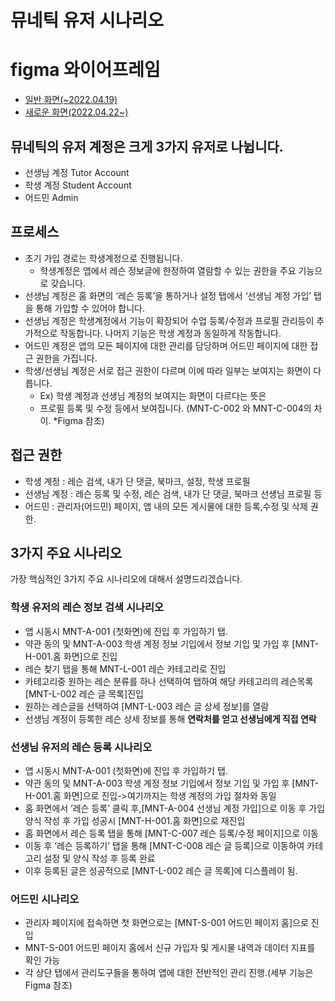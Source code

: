# 뮤네틱 유저 시나리오

# figma 와이어프레임
- [일반 화면(~2022.04.19)](https://www.figma.com/file/6THnbJkS1vHRshCWU7422o/%EB%AE%A4%EB%84%A4%ED%8B%B1-%ED%99%94%EB%A9%B4-%EC%84%A4%EB%AA%85%EC%84%9C)
- [새로운 화면(2022.04.22~)](https://www.figma.com/file/9EYawhC2W8W243ADmDt5iw/MUNETIC-APP-%ED%99%94%EB%A9%B4%EC%84%A4%EA%B3%84%EC%84%9C%2B%ED%94%8C%EB%A1%9C%EC%9A%B0%EC%B0%A8%ED%8A%B8(FIXED-VER.))


## 뮤네틱의 유저 계정은 크게 3가지 유저로 나뉩니다.
* 선생님 계정 Tutor Account
* 학생 계정 Student Account
* 어드민 Admin

## 프로세스

* 초기 가입 경로는 학생계정으로 진행됩니다.
  * 학생계정은 앱에서 레슨 정보글에 한정하여 열람할 수 있는 권한을 주요 기능으로 갖습니다.
* 선생님 계정은 홈 화면의 ‘레슨 등록’을 통하거나 설정 탭에서 ‘선생님 계정 가입’ 탭을 통해 가입할 수 있어야 합니다.
* 선생님 계정은 학생계정에서 기능이 확장되어 수업 등록/수정과 프로필 관리등이 추가적으로 작동합니다. 나머지 기능은 학생 계정과 동일하게 작동합니다.
* 어드민 계정은 앱의 모든 페이지에 대한 관리를 담당하며 어드민 페이지에 대한 접근 권한을 가집니다.
* 학생/선생님 계정은 서로 접근 권한이 다르며 이에 따라 일부는 보여지는 화면이 다릅니다.
  * Ex) 학생 계정과 선생님 계정의 보여지는 화면이 다르다는 뜻은
  * 프로필 등록 및 수정 등에서 보여집니다. (MNT-C-002 와 MNT-C-004의 차이. *Figma 참조)

## 접근 권한

* 학생 계정 : 레슨 검색, 내가 단 댓글, 북마크, 설정, 학생 프로필
* 선생님 계정 : 레슨 등록 및 수정, 레슨 검색, 내가 단 댓글, 북마크 선생님 프로필 등
* 어드민 : 관리자(어드민) 페이지, 앱 내의 모든 게시물에 대한 등록,수정 및 삭제 권한.

## 3가지 주요 시나리오
가장 핵심적인 3가지 주요 시나리오에 대해서 설명드리겠습니다.

### 학생 유저의 레슨 정보 검색 시나리오
* 앱 시동시 MNT-A-001 (첫화면)에 진입 후 가입하기 탭.
* 약관 동의 및 MNT-A-003 학생 계정 정보 기입에서 정보 기입 및 가입 후 [MNT-H-001.홈 화면]으로 진입
* 레슨 찾기 탭을 통해 MNT-L-001 레슨 카테고리로 진입
* 카테고리중 원하는 레슨 분류를 하나 선택하여 탭하여 해당 카테고리의 레슨목록 [MNT-L-002 레슨 글 목록]진입
* 원하는 레슨글을 선택하여 [MNT-L-003 레슨 글 상세 정보]를 열람
* 선생님 계정이 등록한 레슨 상세 정보를 통해 **연락처를 얻고 선생님에게 직접 연락**

### 선생님 유저의 레슨 등록 시나리오
* 앱 시동시 MNT-A-001 (첫화면)에 진입 후 가입하기 탭.
* 약관 동의 및 MNT-A-003 학생 계정 정보 기입에서 정보 기입 및 가입 후 [MNT-H-001.홈 화면]으로 진입->여기까지는 학생 계정의 가입 절차와 동일
* 홈 화면에서 ‘레슨 등록’ 클릭 후,[MNT-A-004 선생님 계정 가입]으로 이동 후 가입 양식 작성 후 가입 성공시 [MNT-H-001.홈 화면]으로 재진입
* 홈 화면에서 레슨 등록 탭을 통해 [MNT-C-007 레슨 등록/수정 페이지]으로 이동
* 이동 후 ‘레슨 등록하기’ 탭을 통해 [MNT-C-008 레슨 글 등록]으로 이동하여 카테고리 설정 및 양식 작성 후 등록 완료
* 이후 등록된 글은 성공적으로 [MNT-L-002 레슨 글 목록]에 디스플레이 됨.

### 어드민 시나리오
* 관리자 페이지에 접속하면 첫 화면으로는 [MNT-S-001 어드민 페이지 홈]으로 진입
* MNT-S-001 어드민 페이지 홈에서 신규 가입자 및 게시물 내역과 데이터 지표를 확인 가능
* 각 상단 탭에서 관리도구들을 통하여 앱에 대한 전반적인 관리 진행.(세부 기능은 Figma 참조)
